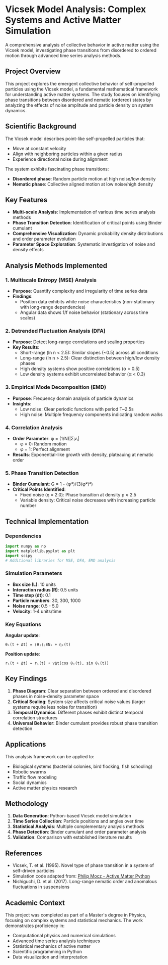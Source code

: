 # Vicsek Model Analysis: Complex Systems and Active Matter Simulation

A comprehensive analysis of collective behavior in active matter using the Vicsek model, investigating phase transitions from disordered to ordered motion through advanced time series analysis methods.

## Project Overview

This project explores the emergent collective behavior of self-propelled particles using the Vicsek model, a fundamental mathematical framework for understanding active matter systems. The study focuses on identifying phase transitions between disordered and nematic (ordered) states by analyzing the effects of noise amplitude and particle density on system dynamics.

## Scientific Background

The Vicsek model describes point-like self-propelled particles that:
- Move at constant velocity
- Align with neighboring particles within a given radius
- Experience directional noise during alignment

The system exhibits fascinating phase transitions:
- **Disordered phase**: Random particle motion at high noise/low density
- **Nematic phase**: Collective aligned motion at low noise/high density

## Key Features

- **Multi-scale Analysis**: Implementation of various time series analysis methods
- **Phase Transition Detection**: Identification of critical points using Binder cumulant
- **Comprehensive Visualization**: Dynamic probability density distributions and order parameter evolution
- **Parameter Space Exploration**: Systematic investigation of noise and density effects

## Analysis Methods Implemented

### 1. Multiscale Entropy (MSE) Analysis
- **Purpose**: Quantify complexity and irregularity of time series data
- **Findings**: 
  - Position data exhibits white noise characteristics (non-stationary with long-range dependencies)
  - Angular data shows 1/f noise behavior (stationary across time scales)

### 2. Detrended Fluctuation Analysis (DFA)
- **Purpose**: Detect long-range correlations and scaling properties
- **Key Results**:
  - Short-range (ln n < 2.5): Similar slopes (~0.5) across all conditions
  - Long-range (ln n > 2.5): Clear distinction between high/low density phases
  - High density systems show positive correlations (α > 0.5)
  - Low density systems exhibit uncorrelated behavior (α < 0.3)

### 3. Empirical Mode Decomposition (EMD)
- **Purpose**: Frequency domain analysis of particle dynamics
- **Insights**:
  - Low noise: Clear periodic functions with period T~2.5s
  - High noise: Multiple frequency components indicating random walks

### 4. Correlation Analysis
- **Order Parameter**: φ = (1/N)|Σᵢvᵢ|
  - φ = 0: Random motion
  - φ = 1: Perfect alignment
- **Results**: Exponential-like growth with density, plateauing at nematic order

### 5. Phase Transition Detection
- **Binder Cumulant**: G = 1 - ⟨φ⁴⟩/(3⟨φ²⟩²)
- **Critical Points Identified**:
  - Fixed noise (η = 2.0): Phase transition at density ρ ≈ 2.5
  - Variable density: Critical noise decreases with increasing particle number

## Technical Implementation

### Dependencies
```python
import numpy as np
import matplotlib.pyplot as plt
import scipy
# Additional libraries for MSE, DFA, EMD analysis
```

### Simulation Parameters
- **Box size (L)**: 10 units
- **Interaction radius (R)**: 0.5 units
- **Time step (dt)**: 0.1
- **Particle numbers**: 30, 300, 1000
- **Noise range**: 0.5 - 5.0
- **Velocity**: 1-4 units/time

### Key Equations

**Angular update**:
```
θᵢ(t + Δt) = ⟨θⱼ⟩ⱼ∈Nᵢ + ηᵢ(t)
```

**Position update**:
```
rᵢ(t + Δt) = rᵢ(t) + vΔt(cos θᵢ(t), sin θᵢ(t))
```

## Key Findings

1. **Phase Diagram**: Clear separation between ordered and disordered phases in noise-density parameter space
2. **Critical Scaling**: System size affects critical noise values (larger systems require less noise for transition)
3. **Temporal Dynamics**: Different phases exhibit distinct temporal correlation structures
4. **Universal Behavior**: Binder cumulant provides robust phase transition detection

## Applications

This analysis framework can be applied to:
- Biological systems (bacterial colonies, bird flocking, fish schooling)
- Robotic swarms
- Traffic flow modeling
- Social dynamics
- Active matter physics research


## Methodology

1. **Data Generation**: Python-based Vicsek model simulation
2. **Time Series Collection**: Particle positions and angles over time
3. **Statistical Analysis**: Multiple complementary analysis methods
4. **Phase Detection**: Binder cumulant and order parameter analysis
5. **Validation**: Comparison with established literature results

## References

- Vicsek, T. et al. (1995). Novel type of phase transition in a system of self-driven particles
- Simulation code adapted from: [Philip Mocz - Active Matter Python](https://github.com/pmocz/activematter-python)
- Nishiguchi, D. et al. (2017). Long-range nematic order and anomalous fluctuations in suspensions

## Academic Context

This project was completed as part of a Master's degree in Physics, focusing on complex systems and statistical mechanics. The work demonstrates proficiency in:
- Computational physics and numerical simulations
- Advanced time series analysis techniques  
- Statistical mechanics of active matter
- Scientific programming in Python
- Data visualization and interpretation
